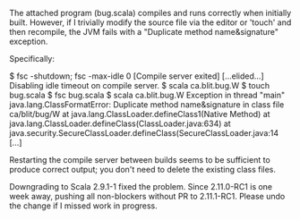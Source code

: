 The attached program (bug.scala) compiles and runs correctly when initially built.  However, if I trivially modify the source file via the editor or 'touch' and then recompile, the JVM fails with a "Duplicate method name&signature" exception.

Specifically:

  $ fsc -shutdown; fsc -max-idle 0
  [Compile server exited]
      [...elided...]
  Disabling idle timeout on compile server.
  $ scala ca.blit.bug.W
  $ touch bug.scala
  $ fsc bug.scala
  $ scala ca.blit.bug.W
  Exception in thread "main" java.lang.ClassFormatError: Duplicate method name&signature in class file ca/blit/bug/W
  	at java.lang.ClassLoader.defineClass1(Native Method)
  	at java.lang.ClassLoader.defineClass(ClassLoader.java:634)
  	at java.security.SecureClassLoader.defineClass(SecureClassLoader.java:14
  [...]

Restarting the compile server between builds seems to be sufficient to produce correct output; you don't need to delete the existing class files.

Downgrading to Scala 2.9.1-1 fixed the problem.
Since 2.11.0-RC1 is one week away, pushing all non-blockers without PR to 2.11.1-RC1. Please undo the change if I missed work in progress.
